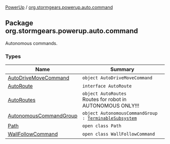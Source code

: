 [PowerUp](../index.md) / [org.stormgears.powerup.auto.command](./index.md)

## Package org.stormgears.powerup.auto.command

Autonomous commands.

### Types

| Name | Summary |
|---|---|
| [AutoDriveMoveCommand](-auto-drive-move-command/index.md) | `object AutoDriveMoveCommand` |
| [AutoRoute](-auto-route/index.md) | `interface AutoRoute` |
| [AutoRoutes](-auto-routes/index.md) | `object AutoRoutes`<br>Routes for robot in AUTONOMOUS ONLY!!! |
| [AutonomousCommandGroup](-autonomous-command-group/index.md) | `object AutonomousCommandGroup : `[`TerminableSubsystem`](../org.stormgears.utils.concurrency/-terminable-subsystem/index.md) |
| [Path](-path/index.md) | `open class Path` |
| [WallFollowCommand](-wall-follow-command/index.md) | `open class WallFollowCommand` |

